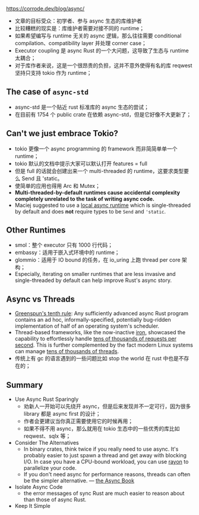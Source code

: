 https://corrode.dev/blog/async/

- 文章的目标受众：初学者、参与 async 生态的库维护者
- 比较糟糕的现实是：库维护者需要对接不同的 runtime；
- 如果希望编写与 runtime 无关的 async 逻辑，那么往往需要 conditional compilation、compatibility layer 并处理 corner case；
- Executor coupling 是 async Rust 的一个大问题，这导致了生态与 runtime 太耦合；
- 对于库作者来说，这是一个很昂贵的负担，这并不意外使得有名的库 reqwest 坚持只支持 tokio 作为 runtime；

## The case of `async-std`

- async-std 是一个贴近 rust 标准库的 async 生态的尝试；
- 在目前有 1754 个 public crate 在依赖 async-std，但是它好像不大更新了；

## Can't we just embrace Tokio?

- tokio 更像一个 async programming 的 framework 而非简简单单一个 runtime；
- tokio 默认的文档中提示大家可以默认打开 features = full
- 但是 full 的话就会创建出来一个 multi-threaded 的 runtime，这要求类型要么 Send 且 'static。
- 使简单的应用也得用 Arc 和 Mutex；
- **Multi-threaded-by-default runtimes cause accidental complexity completely unrelated to the task of writing async code.**
- Maciej suggested to use a [local async runtime](https://maciej.codes/2022-06-09-local-async.html) which is single-threaded by default and does **not** require types to be `Send` and `'static`.

## Other Runtimes

- smol：整个 executor 只有 1000 行代码；
- embassy：适用于嵌入式环境中的 runtime；
- glommio：适用于 IO bound 的任务，在 io_uring 上跑 thread per core 架构；
- Especially, iterating on smaller runtimes that are less invasive and single-threaded by default can help improve Rust's async story.

## Async vs Threads

- [Greenspun's tenth rule](https://en.wikipedia.org/wiki/Greenspun%27s_tenth_rule): Any sufficiently advanced async Rust program contains an ad hoc, informally-specified, potentially bug-ridden implementation of half of an operating system's scheduler.
- Thread-based frameworks, like the now-inactive [iron](https://github.com/iron/iron), showcased the capability to effortlessly handle [tens of thousands of requests per second](https://github.com/iron/iron/wiki/How-to-Benchmark-hello.rs-Example). This is further complemented by the fact modern Linux systems can manage [tens of thousands of threads](https://thetechsolo.wordpress.com/2016/08/28/scaling-to-thousands-of-threads/).
- 传统上有 gc 的语言遇到的一些问题比如 stop the world 在 rust 中也是不存在的；

## Summary
- Use Async Rust Sparingly
	- 劝新人一开始可以先绕开 async，但是后来发现并不一定可行，因为很多 library 都是 async first 的设计；
	- 作者会更建议当你真正需要使用它的时候再用；
	- 如果不得不用 async，那么就用在 tokio 生态中的一些优秀的库比如 reqwest、sqlx 等；
- Consider The Alternatives
	- In binary crates, think twice if you really need to use async. It's probably easier to just spawn a thread and get away with blocking I/O. In case you have a CPU-bound workload, you can use [rayon](https://github.com/rayon-rs/rayon) to parallelize your code.
	- If you don't need async for performance reasons, threads can often be the simpler alternative. — [the Async Book](https://rust-lang.github.io/async-book/01_getting_started/02_why_async.html#async-vs-threads-in-rust)
- Isolate Async Code
	- the error messages of sync Rust are much easier to reason about than those of async Rust.
- Keep It Simple